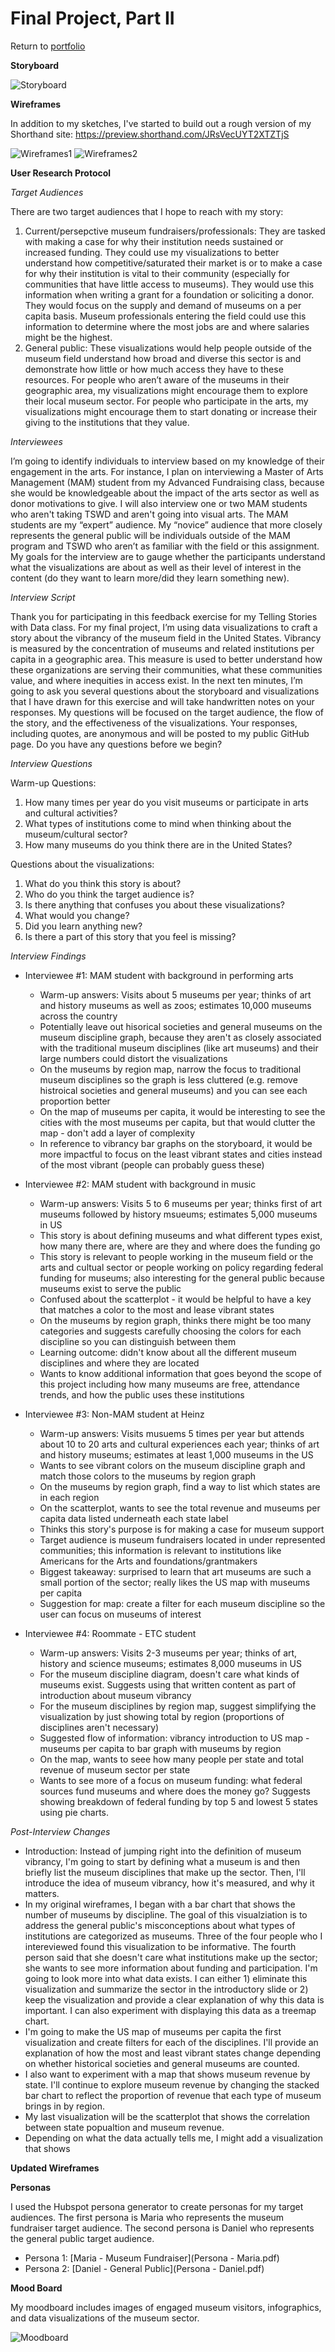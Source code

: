 # Final Project, Part II

Return to [portfolio](https://ahowe12.github.io/Alena-Howe-s-Portfolio/)

**Storyboard**

![Storyboard](/Storyboard.jpg)


**Wireframes**

In addition to my sketches, I've started to build out a rough version of my Shorthand site: https://preview.shorthand.com/JRsVecUYT2XTZTjS

![Wireframes1](/WireframesII1.jpg)
![Wireframes2](/WireframesII2.jpg)


**User Research Protocol**

*Target Audiences* 

There are two target audiences that I hope to reach with my story:
1.	Current/persepctive museum fundraisers/professionals: They are tasked with making a case for why their institution needs sustained or increased funding. They could use my visualizations to better understand how competitive/saturated their market is or to make a case for why their institution is vital to their community (especially for communities that have little access to museums). They would use this information when writing a grant for a foundation or soliciting a donor. They would focus on the supply and demand of museums on a per capita basis. Museum professionals entering the field could use this information to determine where the most jobs are and where salaries might be the highest. 
2.	General public: These visualizations would help people outside of the museum field understand how broad and diverse this sector is and demonstrate how little or how much access they have to these resources. For people who aren’t aware of the museums in their geographic area, my visualizations might encourage them to explore their local museum sector. For people who participate in the arts, my visualizations might encourage them to start donating or increase their giving to the institutions that they value. 

*Interviewees*

I’m going to identify individuals to interview based on my knowledge of their engagement in the arts. For instance, I plan on interviewing a Master of Arts Management (MAM) student from my Advanced Fundraising class, because she would be knowledgeable about the impact of the arts sector as well as donor motivations to give. I will also interview one or two MAM students who aren't taking TSWD and aren't going into visual arts. The MAM students are my “expert” audience. My “novice” audience that more closely represents the general public will be individuals outside of the MAM program and TSWD who aren’t as familiar with the field or this assignment. My goals for the interview are to gauge whether the participants understand what the visualizations are about as well as their level of interest in the content (do they want to learn more/did they learn something new). 

*Interview Script*

Thank you for participating in this feedback exercise for my Telling Stories with Data class. For my final project, I’m using data visualizations to craft a story about the vibrancy of the museum field in the United States. Vibrancy is measured by the concentration of museums and related institutions per capita in a geographic area. This measure is used to better understand how these organizations are serving their communities, what these communities value, and where inequities in access exist. In the next ten minutes, I’m going to ask you several questions about the storyboard and visualizations that I have drawn for this exercise and will take handwritten notes on your responses. My questions will be focused on the target audience, the flow of the story, and the effectiveness of the visualizations. Your responses, including quotes, are anonymous and will be posted to my public GitHub page. Do you have any questions before we begin? 

*Interview Questions*

Warm-up Questions: 
1.	How many times per year do you visit museums or participate in arts and cultural activities?
2.	What types of institutions come to mind when thinking about the museum/cultural sector? 
3.	How many museums do you think there are in the United States?  

Questions about the visualizations:
1.	What do you think this story is about?
2.	Who do you think the target audience is?
3.	Is there anything that confuses you about these visualizations?
4.	What would you change?
5.	Did you learn anything new?
6.	Is there a part of this story that you feel is missing? 

*Interview Findings*

- Interviewee #1: MAM student with background in performing arts
  - Warm-up answers: Visits about 5 museums per year; thinks of art and history museums as well as zoos; estimates 10,000 museums across the country
  - Potentially leave out hisorical societies and general museums on the museum discipline graph, because they aren't as closely associated with the traditional museum disciplines (like art museums) and their large numbers could distort the visualizations 
  - On the museums by region map, narrow the focus to traditional museum disciplines so the graph is less cluttered (e.g. remove histroical societies and general museums) and you can see each proportion better
  - On the map of museums per capita, it would be interesting to see the cities with the most museums per capita, but that would clutter the map - don't add a layer of complexity 
  - In reference to vibrancy bar graphs on the storyboard, it would be more impactful to focus on the least vibrant states and cities instead of the most vibrant (people can probably guess these)
  
- Interviewee #2: MAM student with background in music
  - Warm-up answers: Visits 5 to 6 museums per year; thinks first of art museums followed by history msueums; estimates 5,000 museums in US
  - This story is about defining museums and what different types exist, how many there are, where are they and where does the funding go
  - This story is relevant to people working in the museum field or the arts and cultual sector or people working on policy regarding federal funding for museums; also interesting for the general public because museums exist to serve the public
  - Confused about the scatterplot - it would be helpful to have a key that matches a color to the most and lease vibrant states
  - On the museums by region graph, thinks there might be too many categories and suggests carefully choosing the colors for each discipline so you can distinguish between them
  - Learning outcome: didn't know about all the different museum disciplines and where they are located
  - Wants to know additional information that goes beyond the scope of this project including how many museums are free, attendance trends, and how the public uses these institutions 
  
- Interviewee #3: Non-MAM student at Heinz
  - Warm-up answers: Visits musuems 5 times per year but attends about 10 to 20 arts and cultural experiences each year; thinks of art and history museums; estimates at least 1,000 museums in the US
  - Wants to see vibrant colors on the museum discipline graph and match those colors to the museums by region graph
  - On the museums by region graph, find a way to list which states are in each region
  - On the scatterplot, wants to see the total revenue and museums per capita data listed underneath each state label
  - Thinks this story's purpose is for making a case for museum support
  - Target audience is museum fundraisers located in under represented communities; this information is relevant to institutions like Americans for the Arts and foundations/grantmakers
  - Biggest takeaway: surprised to learn that art museums are such a small portion of the sector; really likes the US map with museums per capita
  - Suggestion for map: create a filter for each museum discipline so the user can focus on museums of interest

- Interviewee #4: Roommate - ETC student
  - Warm-up answers: Visits 2-3 museums per year; thinks of art, history and science museums; estimates 8,000 museums in US
  - For the museum discipline diagram, doesn't care what kinds of museums exist. Suggests using that written content as part of introduction about museum vibrancy
  - For the museum disciplines by region map, suggest simplifying the visualization by just showing total by region (proportions of disciplines aren't necessary)
  - Suggested flow of information: vibrancy introduction to US map - museums per capita to bar graph with museums by region
  - On the map, wants to seee how many people per state and total revenue of museum sector per state
  - Wants to see more of a focus on museum funding: what federal sources fund museums and where does the money go? Suggests showing breakdown of federal funding by top 5 and lowest 5 states using pie charts. 

*Post-Interview Changes*

  - Introduction: Instead of jumping right into the definition of museum vibrancy, I'm going to start by defining what a museum is and then briefly list the museum disciplines that make up the sector. Then, I'll introduce the idea of museum vibrancy, how it's measured, and why it matters. 
  - In my original wireframes, I began with a bar chart that shows the number of museums by discipline. The goal of this visualziation is to address the general public's misconceptions about what types of institutions are categorized as museums. Three of the four people who I intereviewed found this visualization to be informative. The fourth person said that she doesn't care what institutions make up the sector; she wants to see more information about funding and participation. I'm going to look more into what data exists. I can either 1) eliminate this visualization and summarize the sector in the introductory slide or 2) keep the visualization and provide a clear explanation of why this data is important. I can also experiment with displaying this data as a treemap chart. 
  - I'm going to make the US map of museums per capita the first visualization and create filters for each of the disciplines. I'll provide an explanation of how the most and least vibrant states change depending on whether historical societies and general museums are counted. 
  - I also want to experiment with a map that shows museum revenue by state. I'll continue to explore museum revenue by changing the stacked bar chart to reflect the proportion of revenue that each type of museum brings in by region. 
  - My last visualization will be the scatterplot that shows the correlation between state popualtion and museum revenue. 
  - Depending on what the data actually tells me, I might add a visualization that shows 

**Updated Wireframes**




**Personas**

I used the Hubspot persona generator to create personas for my target audiences. The first persona is Maria who represents the museum fundraiser target audience. The second persona is Daniel who represents the general public target audience. 

- Persona 1: [Maria - Museum Fundraiser](Persona - Maria.pdf)
- Persona 2: [Daniel - General Public](Persona - Daniel.pdf)

**Mood Board**

My moodboard includes images of engaged museum visitors, infographics, and data visualizations of the museum sector. 

![Moodboard](/Moodboard.jpeg)
